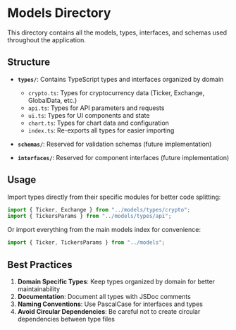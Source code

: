 # Models Directory

This directory contains all the models, types, interfaces, and schemas used throughout the application.

## Structure

- **`types/`**: Contains TypeScript types and interfaces organized by domain

  - `crypto.ts`: Types for cryptocurrency data (Ticker, Exchange, GlobalData, etc.)
  - `api.ts`: Types for API parameters and requests
  - `ui.ts`: Types for UI components and state
  - `chart.ts`: Types for chart data and configuration
  - `index.ts`: Re-exports all types for easier importing

- **`schemas/`**: Reserved for validation schemas (future implementation)

- **`interfaces/`**: Reserved for component interfaces (future implementation)

## Usage

Import types directly from their specific modules for better code splitting:

```typescript
import { Ticker, Exchange } from "../models/types/crypto";
import { TickersParams } from "../models/types/api";
```

Or import everything from the main models index for convenience:

```typescript
import { Ticker, TickersParams } from "../models";
```

## Best Practices

1. **Domain Specific Types**: Keep types organized by domain for better maintainability
2. **Documentation**: Document all types with JSDoc comments
3. **Naming Conventions**: Use PascalCase for interfaces and types
4. **Avoid Circular Dependencies**: Be careful not to create circular dependencies between type files
